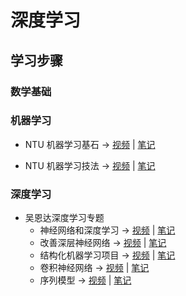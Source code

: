 #  深度学习
## 学习步骤
### 数学基础

### 机器学习

- NTU 机器学习基石 -> [视频](https://www.youtube.com/watch?v=nQvpFSMPhr0&list=PLXVfgk9fNX2I7tB6oIINGBmW50rrmFTqf) | [笔记](/note/MLF/README.md) 

- NTU 机器学习技法 -> [视频](https://www.youtube.com/watch?v=A-GxGCCAIrg&list=PLXVfgk9fNX2IQOYPmqjqWsNUFl2kpk1U2) | [笔记](/note/MLT/README.md) 
  
### 深度学习
 - 吴恩达深度学习专题
    - 神经网络和深度学习 -> [视频](https://mooc.study.163.com/course/2001281002#/info) | [笔记](/note/DL01/README.md) 
    - 改善深层神经网络 -> [视频](https://mooc.study.163.com/course/2001281003#/info) | [笔记](/note/DL02/README.md) 
    - 结构化机器学习项目 -> [视频](https://mooc.study.163.com/course/2001280004#/info) | [笔记](/note/DL03/README.md) 
    - 卷积神经网络 -> [视频](https://mooc.study.163.com/course/2001281004#/info) | [笔记](/note/DL04/README.md) 
    - 序列模型 -> [视频](https://mooc.study.163.com/course/2001280005#/info) | [笔记](/note/DL05/README.md) 

